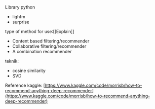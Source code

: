 Library python
- lighfm
- surprise

type of method for use:[[Explain]]
- Content based filtering/recommender
- Collaborative filtering/recommender
- A combination recommender

teknik:
- cosine similarity
- SVD

Reference kaggle:
[https://www.kaggle.com/code/morrisb/how-to-recommend-anything-deep-recommender](https://www.kaggle.com/code/morrisb/how-to-recommend-anything-deep-recommender)